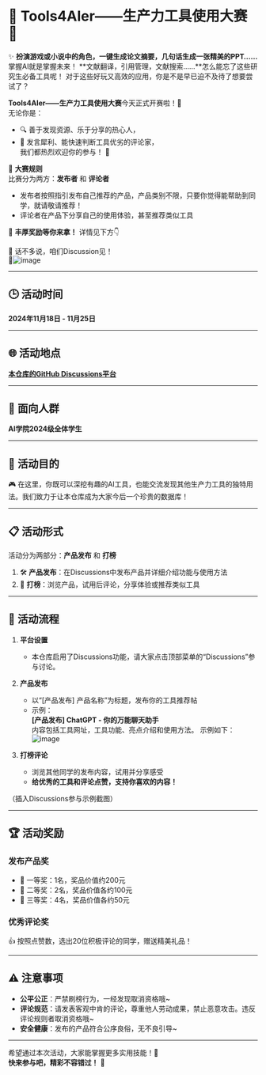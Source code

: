 # 🎉 Tools4AIer——生产力工具使用大赛 🚀

✨ **扮演游戏或小说中的角色，一键生成论文摘要，几句话生成一张精美的PPT……** 掌握AI就是掌握未来！ 
   **文献翻译，引用管理，文献搜索……**怎么能忘了这些研究生必备工具呢！
对于这些好玩又高效的应用，你是不是早已迫不及待了想要尝试了？

**Tools4AIer——生产力工具使用大赛**今天正式开赛啦！🎊  
无论你是：
- 🔍 善于发现资源、乐于分享的热心人，  
- 💬 发言犀利、能快速判断工具优劣的评论家，  
我们都热烈欢迎你的参与！ 🎉  

🌟 **大赛规则**  
比赛分为两方：**发布者** 和 **评论者**  
- 发布者按照指引发布自己推荐的产品，产品类别不限，只要你觉得能帮助到同学，就请敬请推荐！
- 评论者在产品下分享自己的使用体验，甚至推荐类似工具  

🏅 **丰厚奖励等你来拿！** 详情见下方👇  

🎯 话不多说，咱们Discussion见！  
🎉![image](https://github.com/user-attachments/assets/77b47f56-70ce-4ccb-9adc-34a8b2914ce2)


---

## 🕒 活动时间  

**2024年11月18日 - 11月25日**  

---

## 🌐 活动地点  

**[本仓库的GitHub Discussions平台](https://github.com/lingyu123-su/Ai-Tools-Using/discussions)**  

---

## 👥 面向人群  

**AI学院2024级全体学生**  

---

## 🎯 活动目的  

🎮 在这里，你既可以深挖有趣的AI工具，也能交流发现其他生产力工具的独特用法。我们致力于让本仓库成为大家今后一个珍贵的数据库！

---

## 📋 活动形式  

活动分为两部分：**产品发布** 和 **打榜**  
1. 🛠️ **产品发布**：在Discussions中发布产品并详细介绍功能与使用方法  
2. 🎤 **打榜**：浏览产品，试用后评论，分享体验或推荐类似工具  

---

## 📌 活动流程  

1. **平台设置**  
   - 本仓库启用了Discussions功能，请大家点击顶部菜单的“Discussions”参与讨论。  
2. **产品发布**  
   - 以“[产品发布] 产品名称”为标题，发布你的工具推荐帖  
   - 示例：  
     **[产品发布] ChatGPT - 你的万能聊天助手**  
     内容包括工具网址，工具功能、亮点介绍和使用方法。
     示例如下：
     ![image](https://github.com/user-attachments/assets/4609a63b-24a9-4e72-abfa-b11a3aa29c3b)

3. **打榜评论**  
   - 浏览其他同学的发布内容，试用并分享感受  
   - **给优秀的工具和评论点赞，支持你喜欢的内容！**  

（插入Discussions参与示例截图）  

---

## 🏆 活动奖励  

### **发布产品奖**  
- 🥇 一等奖：1名，奖品价值约200元  
- 🥈 二等奖：2名，奖品价值各约100元  
- 🥉 三等奖：4名，奖品价值各约50元  

### **优秀评论奖**  
👍 按照点赞数，选出20位积极评论的同学，赠送精美礼品！  

---

## ⚠️ 注意事项  

- **公平公正**：严禁刷榜行为，一经发现取消资格哦~
- **评论规范**：请发表客观中肯的评论，尊重他人劳动成果，禁止恶意攻击。违反评论规则者取消资格哦~
- **安全健康**：发布的产品符合公序良俗，无不良引导~
---

希望通过本次活动，大家能掌握更多实用技能！🤖  
**快来参与吧，精彩不容错过！** 🎉  
